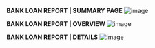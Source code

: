 **BANK LOAN REPORT | SUMMARY PAGE**
![image](https://github.com/abu12345-1/Bank-Loan-Analysis-Portfolio-Project-/assets/116634324/9e2fa465-cf1d-4ea4-92bc-630e7eef9461)

**BANK LOAN REPORT | OVERVIEW**
![image](https://github.com/abu12345-1/Bank-Loan-Analysis-Portfolio-Project-/assets/116634324/43fc6185-d71e-4a82-99a6-87710032fbcc)

**BANK LOAN REPORT | DETAILS**
![image](https://github.com/abu12345-1/Bank-Loan-Analysis-Portfolio-Project-/assets/116634324/fb771238-2437-4f03-93b1-99fa078a321e)
